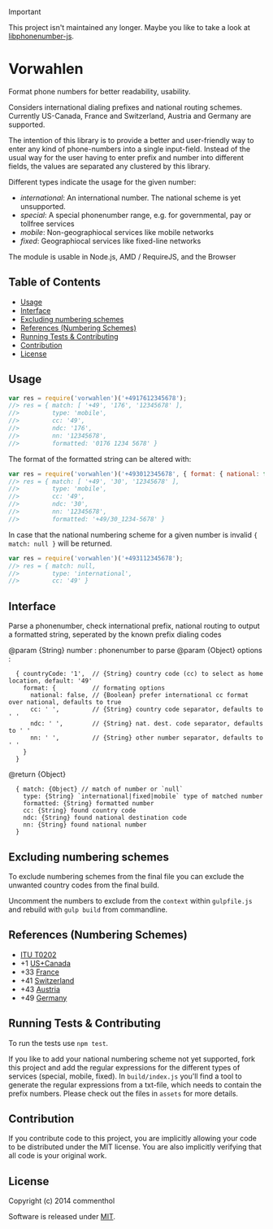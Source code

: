 > [!IMPORTANT]  
> This project isn't maintained any longer. Maybe you like to take a look at
> [libphonenumber-js](https://www.npmjs.com/package/libphonenumber-js).

# Vorwahlen

Format phone numbers for better readability, usability.

Considers international dialing prefixes and national routing schemes.
Currently US-Canada, France and Switzerland, Austria and Germany are supported.

The intention of this library is to provide a better and user-friendly way to enter any kind of phone-numbers into a single input-field.
Instead of the usual way for the user having to enter prefix and number into different fields, the values are separated any clustered by this library.

Different types indicate the usage for the given number:
* _international_: An international number. The national scheme is yet unsupported.
* _special_: A special phonenumber range, e.g. for governmental, pay or tollfree services
* _mobile_: Non-geographiocal services like mobile networks
* _fixed_: Geographiocal services like fixed-line networks

The module is usable in Node.js, AMD / RequireJS, and the Browser

## Table of Contents

<!-- !toc (minlevel=2 omit="Table of Contents") -->

* [Usage](#usage)
* [Interface](#interface)
* [Excluding numbering schemes](#excluding-numbering-schemes)
* [References (Numbering Schemes)](#references-numbering-schemes-)
* [Running Tests & Contributing](#running-tests-contributing)
* [Contribution](#contribution)
* [License](#license)

<!-- toc! -->

## Usage

```javascript
var res = require('vorwahlen')('+4917612345678');
//> res = { match: [ '+49', '176', '12345678' ],
//>         type: 'mobile',
//>         cc: '49',
//>         ndc: '176',
//>         nn: '12345678',
//>         formatted: '0176 1234 5678' }
```

The format of the formatted string can be altered with:

```javascript
var res = require('vorwahlen')('+493012345678', { format: { national: false, cc: '/', ndc: '_', nn: '-' }});
//> res = { match: [ '+49', '30', '12345678' ],
//>         type: 'mobile',
//>         cc: '49',
//>         ndc: '30',
//>         nn: '12345678',
//>         formatted: '+49/30_1234-5678' }
```

In case that the national numbering scheme for a given number is invalid `{ match: null }` will be returned.

```javascript
var res = require('vorwahlen')('+493112345678');
//> res = { match: null,
//>         type: 'international',
//>         cc: '49' }
```

## Interface

Parse a phonenumber, check international prefix, national routing to
output a formatted string, seperated by the known prefix dialing codes

@param {String} number : phonenumber to parse
@param {Object} options :
```
  { countryCode: '1',  // {String} country code (cc) to select as home location, default: '49'
    format: {          // formating options
      national: false, // {Boolean} prefer international cc format over national, defaults to true
      cc: ' ',         // {String} country code separator, defaults to ' '
      ndc: ' ',        // {String} nat. dest. code separator, defaults to ' '
      nn: ' ',         // {String} other number separator, defaults to ' '
    }
  }
```
@return {Object}
```
  { match: {Object} // match of number or `null`
    type: {String} `international|fixed|mobile` type of matched number
    formatted: {String} formatted number
    cc: {String} found country code
    ndc: {String} found national destination code
    nn: {String} found national number
  }
```

## Excluding numbering schemes

To exclude numbering schemes from the final file you can exclude the unwanted country codes from the final build.

Uncomment the numbers to exclude from the `context` within `gulpfile.js` and rebuild with `gulp build` from commandline.

## References (Numbering Schemes)

* [ITU T0202](http://www.itu.int/oth/T0202.aspx?parent=T0202)
* +1 [US+Canada](http://www.nanpa.com/enas/geoAreaCodeNumberReport.do)
* +33 [France](http://www.arcep.fr/index.php?id=8146)
* +41 [Switzerland](http://www.bakom.admin.ch/themen/telekom/00479/00604/index.html?lang=en)
* +43 [Austria](https://www.rtr.at/en/tk/E129)
* +49 [Germany](http://www.bundesnetzagentur.de/cln_1431/DE/Sachgebiete/Telekommunikation/Unternehmen_Institutionen/Nummerierung/Rufnummern/Rufnummern_node.html)

## Running Tests & Contributing

To run the tests use `npm test`.

If you like to add your national numbering scheme not yet supported, fork this project and add the regular expressions for the different types of services (special, mobile, fixed).
In `build/index.js` you'll find a tool to generate the regular expressions from a txt-file, which needs to contain the prefix numbers. Please check out the files in `assets` for more details.

## Contribution

If you contribute code to this project, you are implicitly allowing your code
to be distributed under the MIT license. You are also implicitly verifying that
all code is your original work.

## License

Copyright (c) 2014 commenthol

Software is released under [MIT][license].

[license]: ./LICENSE


